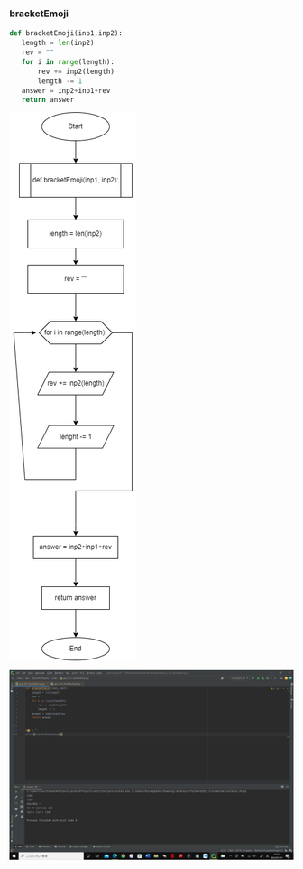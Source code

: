  ### bracketEmoji
 
 ```.py
 def bracketEmoji(inp1,inp2):
    length = len(inp2)
    rev = ""
    for i in range(length):
        rev += inp2(length)
        length -= 1
    answer = inp2+inp1+rev
    return answer
```

![](quiz_021.png)

![](quiz_o21_result.png)
